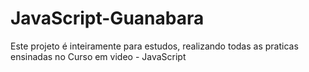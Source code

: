 # JavaScript-Guanabara
Este projeto é inteiramente para estudos, realizando todas as praticas ensinadas no Curso em video - JavaScript
